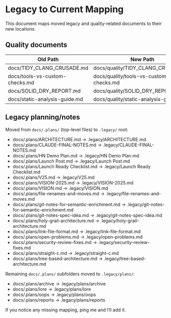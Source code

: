 # Legacy to Current Mapping

This document maps moved legacy and quality-related documents to their new locations.

## Quality documents

| Old Path | New Path |
|---|---|
| docs/TIDY_CLANG_CRUSADE.md | docs/quality/TIDY_CLANG_CRUSADE.md |
| docs/tools-vs-custom-checks.md | docs/quality/tools-vs-custom-checks.md |
| docs/SOLID_DRY_REPORT.md | docs/quality/SOLID_DRY_REPORT.md |
| docs/static-analysis-guide.md | docs/quality/static-analysis-guide.md |

## Legacy planning/notes

Moved from `docs/.plans/` (top-level files) to `.legacy/` root:

- docs/.plans/ARCHITECTURE.md → .legacy/ARCHITECTURE.md
- docs/.plans/CLAUDE-FINAL-NOTES.md → .legacy/CLAUDE-FINAL-NOTES.md
- docs/.plans/HN Demo Plan.md → .legacy/HN Demo Plan.md
- docs/.plans/Launch Post.md → .legacy/Launch Post.md
- docs/.plans/Launch Ready Checklist.md → .legacy/Launch Ready Checklist.md
- docs/.plans/V25.md → .legacy/V25.md
- docs/.plans/VISION-2025.md → .legacy/VISION-2025.md
- docs/.plans/VISION.md → .legacy/VISION.md
- docs/.plans/file-renames-and-moves.md → .legacy/file-renames-and-moves.md
- docs/.plans/git-notes-for-semantic-enrichment.md → .legacy/git-notes-for-semantic-enrichment.md
- docs/.plans/git-notes-spec-idea.md → .legacy/git-notes-spec-idea.md
- docs/.plans/holy-grail-architecture.md → .legacy/holy-grail-architecture.md
- docs/.plans/link-file-format.md → .legacy/link-file-format.md
- docs/.plans/open-problems.md → .legacy/open-problems.md
- docs/.plans/security-review-fixes.md → .legacy/security-review-fixes.md
- docs/.plans/straight-c.md → .legacy/straight-c.md
- docs/.plans/tree-based-architecture.md → .legacy/tree-based-architecture.md

Remaining `docs/.plans/` subfolders moved to `.legacy/plans/`:

- docs/.plans/archive → .legacy/plans/archive
- docs/.plans/lore → .legacy/plans/lore
- docs/.plans/oops → .legacy/plans/oops
- docs/.plans/reports → .legacy/plans/reports

If you notice any missing mapping, ping me and I’ll add it.
